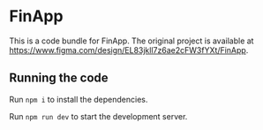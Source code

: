 
  # FinApp

  This is a code bundle for FinApp. The original project is available at https://www.figma.com/design/EL83jkll7z6ae2cFW3fYXt/FinApp.

  ## Running the code

  Run `npm i` to install the dependencies.

  Run `npm run dev` to start the development server.
  